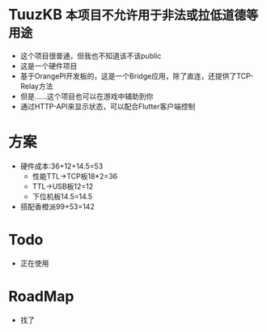 # TuuzKB **`本项目不允许用于非法或拉低道德等用途`**

- 这个项目很普通，但我也不知道该不该public
- 这是一个硬件项目
- 基于OrangePI开发板的，这是一个Bridge应用，除了直连，还提供了TCP-Relay方法
- 但是……这个项目也可以在游戏中辅助到你
- 通过HTTP-API来显示状态，可以配合Flutter客户端控制

# 方案

- 硬件成本:36+12+14.5=53
  - 性能TTL->TCP板18*2=36
  - TTL->USB板12=12
  - 下位机板14.5=14.5
- 搭配香橙派99+53=142

# Todo

- 正在使用

# RoadMap

- 找了